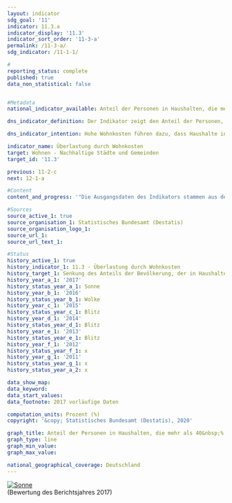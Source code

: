 ```yaml
---                   
layout: indicator                   
sdg_goal: '11'                   
indicator: 11.3.a                   
indicator_display: '11.3'                   
indicator_sort_order: '11-3-a'                   
permalink: /11-3-a/                   
sdg_indicator: /11-1-1/                   

#                   
reporting_status: complete                   
published: true                   
data_non_statistical: false                   


#Metadata                   
national_indicator_available: Anteil der Personen in Haushalten, die mehr als 40&nbsp;% des verfügbaren Einkommens für Wohnen ausgeben                   

dns_indicator_definition: Der Indikator zeigt den Anteil der Personen, die in Haushalten leben, die mehr als 40&nbsp;% ihres verfügbaren Haushaltseinkommens für Wohnen ausgeben. Ausgaben für Wohnen sind dabei Nettokaltmiete, Nebenkosten, Energiekosten und Ausgaben für Wasserversorgung sowie bei Wohneigentum werterhaltende Investitionen und Zinszahlungen für Kredite.<sub> Text aus dem Indikatorenbericht 2018</sub>                   

dns_indicator_intention: Hohe Wohnkosten führen dazu, dass Haushalte in ihren übrigen Konsumentscheidungen eingeschränkt werden. Ausgaben für Wohnen von mehr als 40&nbsp;% des verfügbaren Haushaltseinkommens werden als Überlastung angesehen. Der Anteil der Personen, die in Haushalten leben, die mehr als 40&nbsp;% ihres verfügbaren Haushaltseinkommens für Wohnen ausgeben, soll deshalb bis zum Jahr 2030 auf 13&nbsp;% gesenkt werden.<sub> Text aus dem Indikatorenbericht 2018</sub>                   

indicator_name: Überlastung durch Wohnkosten                   
target: Wohnen - Nachhaltige Städte und Gemeinden                   
target_id: '11.3'                   

previous: 11-2-c                   
next: 12-1-a                   

#Content                    
content_and_progress: '"Die Ausgangsdaten des Indikators stammen aus der europaweit harmonisierten Statistik über Einkommen und Lebensbedingungen (EU-SILC). Der Indikator setzt die Ausgaben für Wohnen in Relation zum verfügbaren Haushaltseinkommen. Sollte ein Haushalt Wohngeld oder vergleichbare Sozialleistungen wie Leistungen für Unterkunft und Heizung der Grundsicherung erhalten, so werden diese bei der Berechnung des Indikators mitberücksichtigt. Diese Sozialleistungen werden nicht dem Einkommen zugeschlagen, sondern von den Wohnkosten abgezogen, sodass die Wohnkostenbelastung von Haushalten, die auf wohnungsbezogene Sozialleistungen angewiesen sind, reduziert wird bzw. gegen null geht.<br><br>Der Kauf einer selbstgenutzten Immobilie wird nicht zu den Ausgaben für Wohnen gezählt. Auch weitere Ausgaben für Maßnahmen, die den Wert einer Immobilie steigern, sollen nicht berücksichtigt werden. Allerdings ist eine Abgrenzung von den werterhaltenden Ausgaben, die zu den Ausgaben für Wohnen zählen, nicht immer eindeutig möglich. Hierfür muss teilweise auf vereinfachende Annahmen zurückgegriffen werden. Auch berücksichtigt der Indikator keine zusätzlichen mit dem Wohnort verbundenen Ausgaben. So werden beispielsweise Ausgaben für Fahrten vom Wohnort zur Arbeitsstelle nicht berücksichtigt, obwohl gegebenenfalls nur aufgrund des arbeitsplatzfernen Wohnens die Schwelle von 40&nbsp;% unterschritten wird.<br><br>Durch die Festlegung des Schwellenwertes „40&nbsp;% des verfügbaren Haushaltseinkommens“ gibt der Indikator keinen Hinweis auf die durchschnittlichen Wohnkosten. Wenn sich Cluster in der Nähe dieser Grenze ergeben, können diese im Zeitablauf bereits durch eine geringfügige Änderung der Relation aus Einkommen und Ausgaben für Wohnen zu größeren Veränderungen des Indikators führen.<br><br>Der Indikator stieg von 14,5&nbsp;% im Jahr 2010 auf recht konstante 16&nbsp;% im Zeitraum 2011 bis 2016 an. Im Jahr 2017 ging er wieder auf den Ausgangswert von 14,5&nbsp;% zurück. Bedingt durch statistische Unsicherheiten können diese Entwicklungen allerdings nicht als signifikante Veränderungen angesehen werden, sondern stellen vielmehr ein Verharren auf ähnlichem Niveau dar. Ob eine Bewegung in Richtung des gesteckten Ziels stattfindet, lässt sich anhand der derzeitigen Entwicklung mithin (noch) nicht erkennen.<br><br>Bezüglich der eigentlichen Wohnsituation und des verfügbaren Einkommens besitzt der Indikator nur eingeschränkte Aussagekraft. Schließlich werden durch die Berechnungsweise auch einkommensstarke Haushalte mit hohen Ausgaben für Wohnen als überlastet angezeigt. Allerdings belegen die Daten, dass deutlich mehr Haushalte mit geringerem Einkommen über der 40&nbsp;%-Schwelle liegen: Eine gesonderte Betrachtung der  armutsgefährdeten Bevölkerung, also derjenigen Personen, die über weniger als 60&nbsp;% des Medians der Äquivalenzeinkommen der Bevölkerung verfügen, zeigt, dass der Anteil der durch Wohnkosten überlasteten Personen stark mit dem Einkommen zusammenhängt. Unter den Armutsgefährdeten stieg der Anteil der durch Wohnkosten überlasteten Personen von 42,2&nbsp;% (2010) auf 54,4&nbsp;% (2014) an. In den drei folgenden Jahren ging dieser Anteil wieder leicht zurück und lag im Jahr 2017 bei 48,5&nbsp;%. Bei den Personen, die als nicht armutsgefährdet gelten, war der Anteil der durch Wohnkosten Überlasteten dagegen deutlich geringer und im Zeitverlauf auch relativ konstant (Ausgangswert 2010: 9,4&nbsp;%, Höchstwert 2011: 10,5&nbsp;%, niedrigster Wert 2017: 7,9&nbsp;%)."<sub> Text aus dem Indikatorenbericht 2018</sub>'                   

#Sources
source_active_1: true                           
source_organisation_1: Statistisches Bundesamt (Destatis)                           
source_organisation_logo_1:                            
source_url_1:                            
source_url_text_1:                            

#Status                   
history_active_1: true                   
history_indicator_1: 11.3 - Überlastung durch Wohnkosten                   
history_target_1: Senkung des Anteils der Bevölkerung, der in Haushalten lebt, die mehr als 40&nbsp;% ihres verfügbaren Haushaltseinkommens für Wohnen ausgeben, auf 13&nbsp;% bis 2030
history_year_a_1: '2017'                           
history_status_year_a_1: Sonne
history_year_b_1: '2016'                           
history_status_year_b_1: Wolke
history_year_c_1: '2015'                           
history_status_year_c_1: Blitz
history_year_d_1: '2014'                           
history_status_year_d_1: Blitz
history_year_e_1: '2013'                           
history_status_year_e_1: Blitz
history_year_f_1: '2012'                           
history_status_year_f_1: x
history_year_g_1: '2011'                           
history_status_year_g_1: x
history_status_year_a_2: x

data_show_map:                    
data_keyword:                    
data_start_values:                    
data_footnote: 2017 vorläufige Daten                   

computation_units: Prozent (%)                   
copyright: '&copy; Statistisches Bundesamt (Destatis), 2020'                   

graph_title: Anteil der Personen in Haushalten, die mehr als 40&nbsp;% des verfügbaren Einkommens für Wohnen ausgeben                   
graph_type: line                   
graph_min_value:                    
graph_max_value:                    

national_geographical_coverage: Deutschland                   
---
```

<div>                           
  <div class="my-header">                           
    <a href="https://nachhaltige-entwicklung-deutschland.github.io/open-sdg-site-starter/status/"><img src="https://g205sdgs.github.io/sdg-indicators/public/Wettersymbole/Sonne.png" alt="Sonne" />                           
    </a>                           
  </div>
  <div class="my-header-note">
    <span>(Bewertung des Berichtsjahres 2017)</span>
  </div>                           
</div>